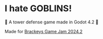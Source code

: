 
# I hate GOBLINS!

🏰 A tower defense game made in Godot 4.2 🏰

Made for [Brackeys Game Jam 2024.2](https://itch.io/jam/brackeys-12) 
